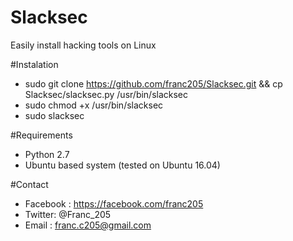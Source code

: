 # Slacksec
Easily install hacking tools on Linux

#Instalation

- sudo git clone https://github.com/franc205/Slacksec.git && cp Slacksec/slacksec.py /usr/bin/slacksec
- sudo chmod +x /usr/bin/slacksec
- sudo slacksec

#Requirements

- Python 2.7
- Ubuntu based system (tested on Ubuntu 16.04)

#Contact

- Facebook : https://facebook.com/franc205
- Twitter: @Franc_205
- Email : franc.c205@gmail.com
